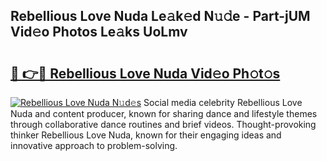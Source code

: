 ## Rebellious Love Nuda Le𝚊k𝚎d N𝚞𝚍e - Part-jUM Vid𝚎o Photos Le𝚊ks UoLmv

# <h2><a href="http://fbegwg9.evod.top/?m=Rebellious+Love+Nuda">🔗 👉🔴 Rebellious Love Nuda Vid𝚎o Ph𝚘t𝚘s</a></h2>

[![Rebellious Love Nuda N𝚞d𝚎s](https://i.imgur.com/8V9OHl7.gif)](http://fbegwg9.evod.top/?m=Rebellious+Love+Nuda)
Social media celebrity Rebellious Love Nuda and content producer, known for sharing dance and lifestyle themes through collaborative dance routines and brief videos. Thought-provoking thinker Rebellious Love Nuda, known for their engaging ideas and innovative approach to problem-solving. 
